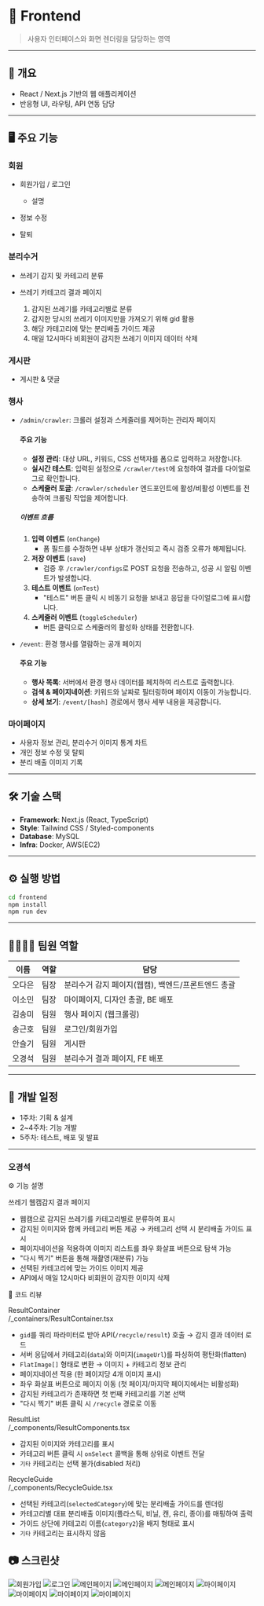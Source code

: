 # 🎨 Frontend

> 사용자 인터페이스와 화면 렌더링을 담당하는 영역

---

## 📌 개요

- React / Next.js 기반의 웹 애플리케이션
- 반응형 UI, 라우팅, API 연동 담당

---

## 🖥️ 주요 기능

### 회원

- 회원가입 / 로그인

  - 설명

- 정보 수정
- 탈퇴

### 분리수거

- 쓰레기 감지 및 카테고리 분류

- 쓰레기 카테고리 결과 페이지

  1. 감지된 쓰레기를 카테고리별로 분류
  2. 감지한 당시의 쓰레기 이미지만을 가져오기 위해 gid 활용
  3. 해당 카테고리에 맞는 분리배출 가이드 제공
  4. 매일 12시마다 비회원이 감지한 쓰레기 이미지 데이터 삭제

### 게시판

- 게시판 & 댓글

### 행사
- `/admin/crawler`: 크롤러 설정과 스케줄러를 제어하는 관리자 페이지
  #### 주요 기능
   - **설정 관리**: 대상 URL, 키워드, CSS 선택자를 폼으로 입력하고 저장합니다.
   - **실시간 테스트**: 입력된 설정으로 `/crawler/test`에 요청하여 결과를 다이얼로그로 확인합니다.
   - **스케줄러 토글**: `/crawler/scheduler` 엔드포인트에 활성/비활성 이벤트를 전송하여 크롤링 작업을 제어합니다.

   ##### 이벤트 흐름
   1. **입력 이벤트** (`onChange`)
      - 폼 필드를 수정하면 내부 상태가 갱신되고 즉시 검증 오류가 해제됩니다.
   2. **저장 이벤트** (`save`)
      - 검증 후 `/crawler/configs`로 POST 요청을 전송하고, 성공 시 알림 이벤트가 발생합니다.
   3. **테스트 이벤트** (`onTest`)
      - "테스트" 버튼 클릭 시 비동기 요청을 보내고 응답을 다이얼로그에 표시합니다.
   4. **스케줄러 이벤트** (`toggleScheduler`)
      - 버튼 클릭으로 스케줄러의 활성화 상태를 전환합니다.
        
- `/event`: 환경 행사를 열람하는 공개 페이지
  #### 주요 기능
   - **행사 목록**: 서버에서 환경 행사 데이터를 페치하여 리스트로 출력합니다.
   - **검색 & 페이지네이션**: 키워드와 날짜로 필터링하며 페이지 이동이 가능합니다.
   - **상세 보기**: `/event/[hash]` 경로에서 행사 세부 내용을 제공합니다.



### 마이페이지

- 사용자 정보 관리, 분리수거 이미지 통계 차트
- 개인 정보 수정 및 탈퇴
- 분리 배출 이미지 기록

---

## 🛠️ 기술 스택

- **Framework**: Next.js (React, TypeScript)
- **Style**: Tailwind CSS / Styled-components
- **Database**: MySQL
- **Infra**: Docker, AWS(EC2)

---

## ⚙️ 실행 방법

```bash
cd frontend
npm install
npm run dev
```

---

## 👨‍👩‍👧‍👦 팀원 역할

| 이름   | 역할 | 담당                                               |
| ------ | ---- | -------------------------------------------------- |
| 오다은 | 팀장 | 분리수거 감지 페이지(웹캠), 백엔드/프론트엔드 총괄 |
| 이소민 | 팀장 | 마이페이지, 디자인 총괄, BE 배포                   |
| 김송미 | 팀원 | 행사 페이지 (웹크롤링)                             |
| 송근호 | 팀원 | 로그인/회원가입                                    |
| 안슬기 | 팀원 | 게시판                                             |
| 오경석 | 팀원 | 분리수거 결과 페이지, FE 배포                      |

---

## 📅 개발 일정

- 1주차: 기획 & 설계
- 2~4주차: 기능 개발
- 5주차: 테스트, 배포 및 발표

---
### 오경석 

⚙️ 기능 설명  

쓰레기 웹캠감지 결과 페이지  

- 웹캠으로 감지된 쓰레기를 카테고리별로 분류하여 표시  
- 감지된 이미지와 함께 카테고리 버튼 제공 → 카테고리 선택 시 분리배출 가이드 표시  
- 페이지네이션을 적용하여 이미지 리스트를 좌우 화살표 버튼으로 탐색 가능  
- "다시 찍기" 버튼을 통해 재촬영(재분류) 가능  
- 선택된 카테고리에 맞는 가이드 이미지 제공
- API에서 매일 12시마다 비회원이 감지한 이미지 삭제  


📝 코드 리뷰  

ResultContainer  
/_containers/ResultContainer.tsx  

- `gid`를 쿼리 파라미터로 받아 API(`/recycle/result`) 호출 → 감지 결과 데이터 로드  
- 서버 응답에서 카테고리(`data`)와 이미지(`imageUrl`)를 파싱하여 평탄화(flatten)  
- `FlatImage[]` 형태로 변환 → 이미지 + 카테고리 정보 관리  
- 페이지네이션 적용 (한 페이지당 4개 이미지 표시)  
- 좌우 화살표 버튼으로 페이지 이동 (첫 페이지/마지막 페이지에서는 비활성화)  
- 감지된 카테고리가 존재하면 첫 번째 카테고리를 기본 선택  
- "다시 찍기" 버튼 클릭 시 `/recycle` 경로로 이동  

ResultList  
/_components/ResultComponents.tsx  

- 감지된 이미지와 카테고리를 표시  
- 카테고리 버튼 클릭 시 `onSelect` 콜백을 통해 상위로 이벤트 전달  
- `기타` 카테고리는 선택 불가(disabled 처리)  

RecycleGuide  
/_components/RecycleGuide.tsx  

- 선택된 카테고리(`selectedCategory`)에 맞는 분리배출 가이드를 렌더링  
- 카테고리별 대표 분리배출 이미지(플라스틱, 비닐, 캔, 유리, 종이)를 매핑하여 출력  
- 가이드 상단에 카테고리 이름(`category2`)을 배지 형태로 표시    
- `기타` 카테고리는 표시하지 않음  


## 📷 스크린샷
![회원가입](src/app/_global/assets/images/joinPage.png)
![로그인](src/app/_global/assets/images/loginPage.png)
![메인페이지](src/app/_global/assets/images/mainModal.png)
![메인페이지](src/app/_global/assets/images/mainPage1.png)
![메인페이지](src/app/_global/assets/images/mainPage2.png)
![마이페이지](src/app/_global/assets/images/myPageHome1.png)
![마이페이지](src/app/_global/assets/images/myPageHome2.png)
![마이페이지](src/app/_global/assets/images/profilePage.png)
![마이페이지](src/app/_global/assets/images/recyclePage.png)